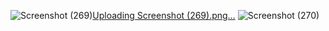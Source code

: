 ![Screenshot (269)](https://github.com/pumpkineater484/NASA-APOD/assets/157712534/9e218577-3040-47f2-b986-91a179116a75)[Uploading Screenshot (269).png…]()
![Screenshot (270)](https://github.com/pumpkineater484/NASA-APOD/assets/157712534/33c35e58-08bb-47a3-97a4-65636358cc2f)

